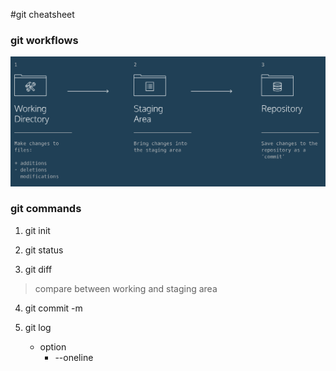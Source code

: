 #git cheatsheet

### git workflows

![image of git work space](./git_workingspace.png)

### git commands

1. git init

2. git status

3. git diff <filename>
>compare between working and staging area

4. git commit -m <comment>

5. git log
    * option
        * --oneline
